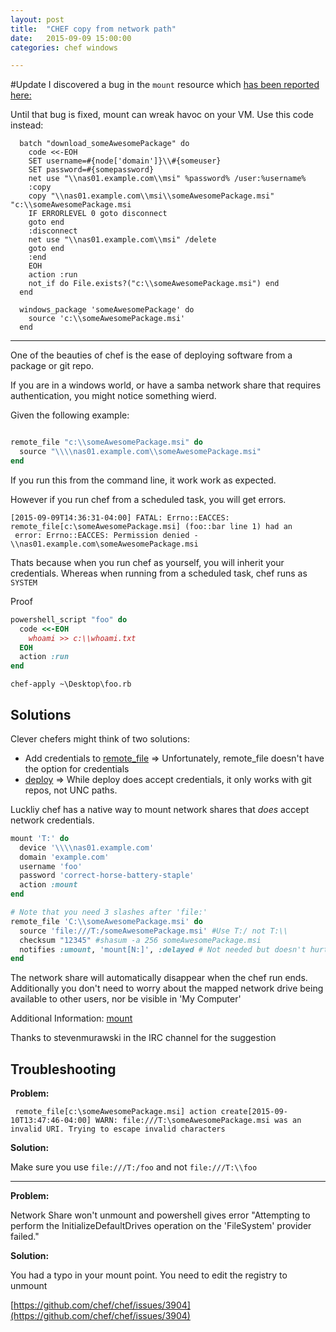 ```yaml
---
layout: post
title:  "CHEF copy from network path"
date:   2015-09-09 15:00:00
categories: chef windows  

---
```


#Update
I discovered a bug in the `mount` resource which [has been reported here:](https://github.com/chef/chef/issues/3904)

Until that bug is fixed, mount can wreak havoc on your VM. Use this code instead:

```
  batch "download_someAwesomePackage" do
    code <<-EOH
    SET username=#{node['domain']}\\#{someuser}
    SET password=#{somepassword}
    net use "\\nas01.example.com\\msi" %password% /user:%username%
    :copy
    copy "\\nas01.example.com\\msi\\someAwesomePackage.msi" "c:\\someAwesomePackage.msi
    IF ERRORLEVEL 0 goto disconnect
    goto end
    :disconnect
    net use "\\nas01.example.com\\msi" /delete
    goto end
    :end
    EOH
    action :run
    not_if do File.exists?("c:\\someAwesomePackage.msi") end
  end

  windows_package 'someAwesomePackage' do
    source 'c:\\someAwesomePackage.msi'
  end

```

----

One of the beauties of chef is the ease of deploying software from a package or git repo.

If you are in a windows world, or have a samba network share that requires authentication, you might notice something wierd.

Given the following example:

```ruby

remote_file "c:\\someAwesomePackage.msi" do
  source "\\\\nas01.example.com\\someAwesomePackage.msi"
end

```

If you run this from the command line, it work work as expected.

However if you run chef from a scheduled task, you will get errors.

```
[2015-09-09T14:36:31-04:00] FATAL: Errno::EACCES: remote_file[c:\someAwesomePackage.msi] (foo::bar line 1) had an
 error: Errno::EACCES: Permission denied - \\nas01.example.com\someAwesomePackage.msi
```

Thats because when you run chef as yourself, you will inherit your credentials. Whereas when running from a scheduled task, chef runs as `SYSTEM`

Proof

```ruby
powershell_script "foo" do
  code <<-EOH
    whoami >> c:\\whoami.txt
  EOH
  action :run
end

```

    chef-apply ~\Desktop\foo.rb


## Solutions

Clever chefers might think of two solutions:

- Add credentials to [remote_file](https://docs.chef.io/resource_remote_file.html) => Unfortunately, remote_file doesn't have the option for credentials  
- [deploy](https://docs.chef.io/resource_deploy.html)  => While deploy does accept credentials, it only works with git repos, not UNC paths.


Luckliy chef has a native way to mount network shares that *does* accept network credentials.

```ruby
mount 'T:' do
  device '\\\\nas01.example.com'
  domain 'example.com'
  username 'foo'
  password 'correct-horse-battery-staple'
  action :mount
end

# Note that you need 3 slashes after 'file:'
remote_file 'C:\\someAwesomePackage.msi' do
  source 'file:///T:/someAwesomePackage.msi' #Use T:/ not T:\\
  checksum "12345" #shasum -a 256 someAwesomePackage.msi
  notifies :umount, 'mount[N:]', :delayed # Not needed but doesn't hurt
end
```

The network share will automatically disappear when the chef run ends. Additionally you don't need to worry about the mapped network drive being available to other users, nor be visible in 'My Computer'

Additional Information: [mount](https://docs.chef.io/resource_mount.html)

Thanks to stevenmurawski in the IRC channel for the suggestion


## Troubleshooting

**Problem:**   

```
 remote_file[c:\someAwesomePackage.msi] action create[2015-09-10T13:47:46-04:00] WARN: file:///T:\someAwesomePackage.msi was an invalid URI. Trying to escape invalid characters
```

**Solution:**

  Make sure you use `file:///T:/foo` and not `file:///T:\\foo`

---
**Problem:**

  Network Share won't unmount and powershell gives error "Attempting to perform the InitializeDefaultDrives operation on the 'FileSystem' provider failed."

**Solution:**

  You had a typo in your mount point. You need to edit the registry to unmount

  [https://github.com/chef/chef/issues/3904](https://github.com/chef/chef/issues/3904)
